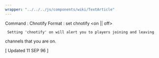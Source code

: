 ```yaml
---
wrapper: "../../../js/components/wiki/TextArticle"
---
```

Command : Chnotify
Format  : set chnotify &lt;on || off&gt;

     Setting 'chnotify' on will alert you to players joining and leaving 
channels that you are on.

[ Updated 11 SEP 96 ]
